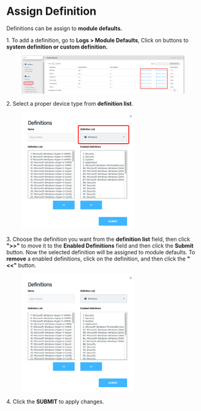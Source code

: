 # Assign Definition

Definitions can be assign to **module defaults.**&#x20;

1\.      To add a definition, go to **Logs > Module Defaults**, Click on buttons to **system definition or custom definition.**

<figure><img src="../../../.gitbook/assets/image (749).png" alt=""><figcaption></figcaption></figure>

2\.      Select a proper device type from **definition list**.

<div align="left">

<figure><img src="../../../.gitbook/assets/image (751).png" alt="" width="293"><figcaption></figcaption></figure>

</div>

3\.      Choose the definition you want from the **definition list** field, then click **">>"** to move it to the **Enabled Definitions** field and then click the **Submit** button. Now the selected definition will be assigned to module defaults. To **remove** a enabled definitions, click on the definition, and then click the **"<<"** button.

<div align="left">

<figure><img src="../../../.gitbook/assets/image (752).png" alt="" width="293"><figcaption></figcaption></figure>

</div>

4\.       Click the **SUBMIT** to apply changes.
